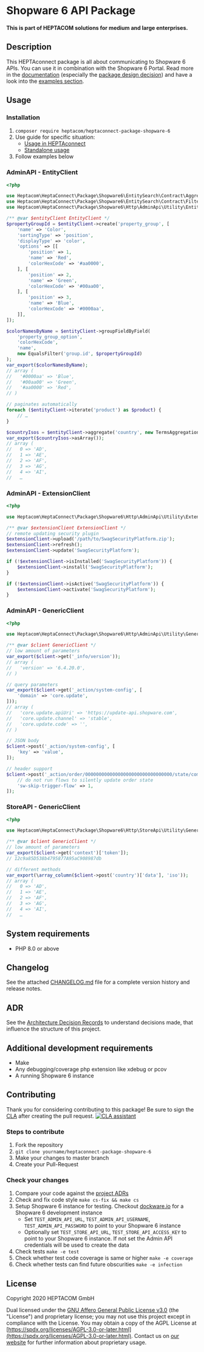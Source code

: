 # Shopware 6 API Package
#### This is part of HEPTACOM solutions for medium and large enterprises.

## Description

This HEPTAconnect package is all about communicating to Shopware 6 APIs.
You can use it in combination with the Shopware 6 Portal.
Read more in the [documentation](https://heptaconnect.io/) (especially the [package design decision](./docs/adr/2022-06-02-replicate-shopware-api-changes-in-api-client-code.md)) and have a look into the [examples section](./docs/examples).

## Usage

### Installation

1. `composer require heptacom/heptaconnect-package-shopware-6`
2. Use guide for specific situation:
   * [Usage in HEPTAconnect](docs/examples/use-package-in-portal.md)
   * [Standalone usage](docs/examples/use-package-without-framework.md)
3. Follow examples below


### AdminAPI - EntityClient

```php
<?php

use Heptacom\HeptaConnect\Package\Shopware6\EntitySearch\Contract\Aggregation\TermsAggregation;
use Heptacom\HeptaConnect\Package\Shopware6\EntitySearch\Contract\Filter\EqualsFilter;
use Heptacom\HeptaConnect\Package\Shopware6\Http\AdminApi\Utility\EntityClient;

/** @var $entityClient EntityClient */
$propertyGroupId = $entityClient->create('property_group', [
    'name' => 'Color',
    'sortingType' => 'position',
    'displayType' => 'color',
    'options' => [[
        'position' => 1,
        'name' => 'Red',
        'colorHexCode' => '#aa0000',
    ], [
        'position' => 2,
        'name' => 'Green',
        'colorHexCode' => '#00aa00',
    ], [
        'position' => 3,
        'name' => 'Blue',
        'colorHexCode' => '#0000aa',
    ]],
]);

$colorNamesByName = $entityClient->groupFieldByField(
    'property_group_option',
    'colorHexCode',
    'name',
    new EqualsFilter('group.id', $propertyGroupId)
);
var_export($colorNamesByName);
// array (
//   '#0000aa' => 'Blue',
//   '#00aa00' => 'Green',
//   '#aa0000' => 'Red',
// )

// paginates automatically
foreach ($entityClient->iterate('product') as $product) {
    // …
}

$countryIsos = $entityClient->aggregate('country', new TermsAggregation('countries', 'iso'))->buckets->getKeys();
var_export($countryIsos->asArray());
// array (
//   0 => 'AD',
//   1 => 'AE',
//   2 => 'AF',
//   3 => 'AG',
//   4 => 'AI',
//   …
```


### AdminAPI - ExtensionClient

```php
<?php

use Heptacom\HeptaConnect\Package\Shopware6\Http\AdminApi\Utility\ExtensionClient;

/** @var $extensionClient ExtensionClient */
// remote updating security plugin
$extensionClient->upload('/path/to/SwagSecurityPlatform.zip');
$extensionClient->refresh();
$extensionClient->update('SwagSecurityPlatform');

if (!$extensionClient->isInstalled('SwagSecurityPlatform')) {
    $extensionClient->install('SwagSecurityPlatform');
}

if (!$extensionClient->isActive('SwagSecurityPlatform')) {
    $extensionClient->activate('SwagSecurityPlatform');
}
```


### AdminAPI - GenericClient

```php
<?php

use Heptacom\HeptaConnect\Package\Shopware6\Http\AdminApi\Utility\GenericClient;

/** @var $client GenericClient */
// low amount of parameters
var_export($client->get('_info/version'));
// array (
//   'version' => '6.4.20.0',
// )

// query parameters
var_export($client->get('_action/system-config', [
    'domain' => 'core.update',
]));
// array (
//   'core.update.apiUri' => 'https://update-api.shopware.com',
//   'core.update.channel' => 'stable',
//   'core.update.code' => '',
// )

// JSON body
$client->post('_action/system-config', [
    'key' => 'value',
]);

// header support
$client->post('_action/order/00000000000000000000000000000000/state/complete', [], [], [
    // do not run flows to silently update order state
    'sw-skip-trigger-flow' => 1,
]);
```


### StoreAPI - GenericClient

```php
<?php

use Heptacom\HeptaConnect\Package\Shopware6\Http\StoreApi\Utility\GenericClient;

/** @var $client GenericClient */
// low amount of parameters
var_export($client->get('context')['token']);
// 12c9a85D538b4795877A95aC908987db

// different methods
var_export(\array_column($client->post('country')['data'], 'iso'));
// array (
//   0 => 'AD',
//   1 => 'AE',
//   2 => 'AF',
//   3 => 'AG',
//   4 => 'AI',
//   …
```


## System requirements

* PHP 8.0 or above


## Changelog

See the attached [CHANGELOG.md](./CHANGELOG.md) file for a complete version history and release notes.


## ADR

See the [Architecture Decision Records](./docs/adr/) to understand decisions made, that influence the structure of this project.


## Additional development requirements

* Make
* Any debugging/coverage php extension like xdebug or pcov
* A running Shopware 6 instance


## Contributing

Thank you for considering contributing to this package! Be sure to sign the [CLA](./CLA.md) after creating the pull request. [![CLA assistant](https://cla-assistant.io/readme/badge/HEPTACOM/heptaconnect-repo-base)](https://cla-assistant.io/HEPTACOM/heptaconnect-package-shopware-6)


### Steps to contribute

1. Fork the repository
2. `git clone yourname/heptaconnect-package-shopware-6`
3. Make your changes to master branch
4. Create your Pull-Request


### Check your changes

1. Compare your code against the [project ADRs](#adr)
2. Check and fix code style `make cs-fix && make cs`
3. Setup Shopware 6 instance for testing. Checkout [dockware.io](https://dockware.io) for a Shopware 6 development instance
   * Set `TEST_ADMIN_API_URL`, `TEST_ADMIN_API_USERNAME`, `TEST_ADMIN_API_PASSWORD` to point to your Shopware 6 instance 
   * Optionally set `TEST_STORE_API_URL`, `TEST_STORE_API_ACCESS_KEY` to point to your Shopware 6 instance. If not set the Admin API credentials will be used to create the data 
4. Check tests `make -e test`
5. Check whether test code coverage is same or higher `make -e coverage`
6. Check whether tests can find future obscurities `make -e infection`


## License

Copyright 2020 HEPTACOM GmbH

Dual licensed under the [GNU Affero General Public License v3.0](./LICENSE.md) (the "License") and proprietary license; you may not use this project except in compliance with the License.
You may obtain a copy of the AGPL License at [https://spdx.org/licenses/AGPL-3.0-or-later.html](https://spdx.org/licenses/AGPL-3.0-or-later.html).
Contact us on [our website](https://www.heptacom.de) for further information about proprietary usage.
